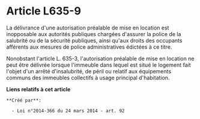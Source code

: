 # Article L635-9

La délivrance d'une autorisation préalable de mise en location est inopposable aux autorités publiques chargées d'assurer la
police de la salubrité ou de la sécurité publiques, ainsi qu'aux droits des occupants afférents aux mesures de police
administratives édictées à ce titre. 

Nonobstant l'article L. 635-3, l'autorisation préalable de mise en location ne peut être délivrée lorsque l'immeuble dans
lequel est situé le logement fait l'objet d'un arrêté d'insalubrité, de péril ou relatif aux équipements communs des
immeubles collectifs à usage principal d'habitation.

**Liens relatifs à cet article**

	**Créé par**:

	  - Loi n°2014-366 du 24 mars 2014 - art. 92
